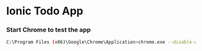 # Ionic Todo App

### Start Chrome to test the app
```sh
C:\Program Files (x86)\Google\Chrome\Application>chrome.exe --disable-web-srcurity --allow-file-access-from-files
```